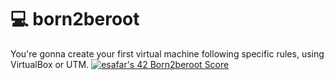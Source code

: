 # 💻 born2beroot

You're gonna create your first virtual machine following specific rules, using VirtualBox or UTM.
[![esafar's 42 Born2beroot Score](https://badge42.vercel.app/api/v2/cl6l739qg00490gialxmtgsrk/project/2202762)](https://github.com/JaeSeoKim/badge42)
